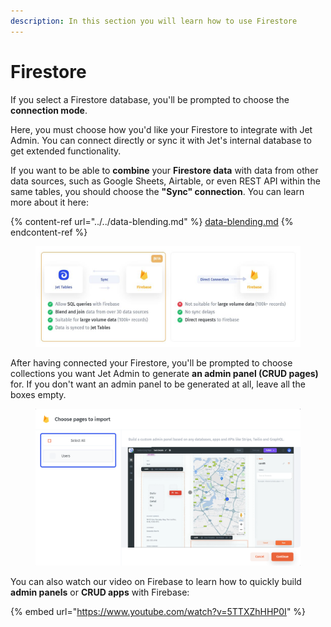 ```yaml
---
description: In this section you will learn how to use Firestore
---
```


# Firestore

If you select a Firestore database, you'll be prompted to choose the **connection mode**.

Here, you must choose how you'd like your Firestore to integrate with Jet Admin. You can connect directly or sync it with Jet's internal database to get extended functionality.&#x20;

If you want to be able to **combine** your **Firestore data** with data from other data sources, such as Google Sheets, Airtable, or even REST API within the same tables, you should choose the **"Sync" connection**. You can learn more about it here:

{% content-ref url="../../data-blending.md" %}
[data-blending.md](../../data-blending.md)
{% endcontent-ref %}

<figure><img src="../../../.gitbook/assets/image (1) (9).png" alt=""><figcaption></figcaption></figure>

After having connected your Firestore, you'll be prompted to choose collections you want Jet Admin to generate **an admin panel (CRUD pages)** for. If you don't want an admin panel to be generated at all, leave all the boxes empty.

<figure><img src="../../../.gitbook/assets/image (2).png" alt=""><figcaption></figcaption></figure>

You can also watch our video on Firebase to learn how to quickly build **admin panels** or **CRUD apps** with Firebase:&#x20;

{% embed url="https://www.youtube.com/watch?v=5TTXZhHHP0I" %}

